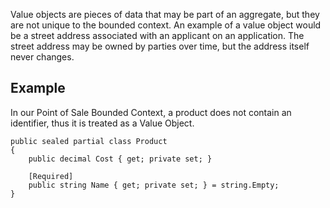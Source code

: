 Value objects are pieces of data that may be part of an aggregate, but they are not unique to the bounded context. An example of a value object would be a street address associated with an applicant on an application. The street address may be owned by parties over time, but the address itself never changes.

## Example
In our Point of Sale Bounded Context, a product does not contain an identifier, thus it is treated as a Value Object.
```
public sealed partial class Product
{
    public decimal Cost { get; private set; }

    [Required]
    public string Name { get; private set; } = string.Empty;
}
```
